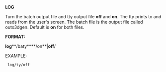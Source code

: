  **LOG**

  Turn the batch output file and tty output file **off** and **on**.
  The tty prints to and reads from the user's screen. The batch file
  is the output file called outx3dgen. Default is **on** for both
  files.

 **FORMAT:**

  **log****/baty****/on**|**off**/

 EXAMPLE:

     log/ty/off
